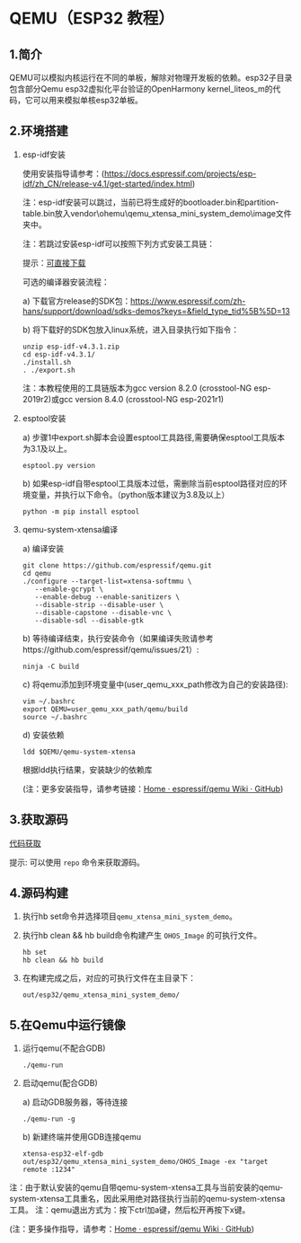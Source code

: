 # QEMU（ESP32 教程）

## 1.简介

QEMU可以模拟内核运行在不同的单板，解除对物理开发板的依赖。esp32子目录包含部分Qemu esp32虚拟化平台验证的OpenHarmony kernel\_liteos\_m的代码，它可以用来模拟单核esp32单板。

## 2.环境搭建

   1. esp-idf安装

      使用安装指导请参考：(https://docs.espressif.com/projects/esp-idf/zh_CN/release-v4.1/get-started/index.html)

      注：esp-idf安装可以跳过，当前已将生成好的bootloader.bin和partition-table.bin放入vendor\ohemu\qemu_xtensa_mini_system_demo\image文件夹中。

      注：若跳过安装esp-idf可以按照下列方式安装工具链：

      提示：[可直接下载](https://repo.huaweicloud.com/openharmony/compiler/gcc_esp/2019r2-8.2.0/linux/esp-2019r2-8.2.0.zip)

      可选的编译器安装流程：

      a) 下载官方release的SDK包：https://www.espressif.com/zh-hans/support/download/sdks-demos?keys=&field_type_tid%5B%5D=13

      b) 将下载好的SDK包放入linux系统，进入目录执行如下指令：

         ```shell
         unzip esp-idf-v4.3.1.zip
         cd esp-idf-v4.3.1/
         ./install.sh
         . ./export.sh
         ```

      注：本教程使用的工具链版本为gcc version 8.2.0 (crosstool-NG esp-2019r2)或gcc version 8.4.0 (crosstool-NG esp-2021r1)

   2. esptool安装

      a) 步骤1中export.sh脚本会设置esptool工具路径,需要确保esptool工具版本为3.1及以上。
         ```shell
         esptool.py version
         ```
      b) 如果esp-idf自带esptool工具版本过低，需删除当前esptool路径对应的环境变量，并执行以下命令。（python版本建议为3.8及以上）
         ```shell
         python -m pip install esptool
         ```

   3. qemu-system-xtensa编译

      a) 编译安装

         ```shell
         git clone https://github.com/espressif/qemu.git
         cd qemu
         ./configure --target-list=xtensa-softmmu \
            --enable-gcrypt \
            --enable-debug --enable-sanitizers \
            --disable-strip --disable-user \
            --disable-capstone --disable-vnc \
            --disable-sdl --disable-gtk
         ```

      b) 等待编译结束，执行安装命令（如果编译失败请参考https://github.com/espressif/qemu/issues/21）:

         ```shell
         ninja -C build
         ```

      c) 将qemu添加到环境变量中(user_qemu_xxx_path修改为自己的安装路径):

         ```shell
         vim ~/.bashrc
         export QEMU=user_qemu_xxx_path/qemu/build
         source ~/.bashrc
         ```

      d) 安装依赖

         ```shell
         ldd $QEMU/qemu-system-xtensa
         ```

         根据ldd执行结果，安装缺少的依赖库

         (注：更多安装指导，请参考链接：[Home · espressif/qemu Wiki · GitHub](https://github.com/espressif/qemu/wiki#configure))

## 3.获取源码

[代码获取](https://gitee.com/openharmony/docs/blob/master/zh-cn/device-dev/get-code/sourcecode-acquire.md)

提示: 可以使用 `repo` 命令来获取源码。

## 4.源码构建

   1. 执行hb set命令并选择项目`qemu_xtensa_mini_system_demo`。

   2. 执行hb clean && hb build命令构建产生 `OHOS_Image` 的可执行文件。

      ```shell
      hb set
      hb clean && hb build
      ```

   3. 在构建完成之后，对应的可执行文件在主目录下：

      ```
      out/esp32/qemu_xtensa_mini_system_demo/
      ```

## 5.在Qemu中运行镜像

   1. 运行qemu(不配合GDB)

      ```shell
      ./qemu-run
      ```

   2. 启动qemu(配合GDB)

      a) 启动GDB服务器，等待连接

         ```shell
         ./qemu-run -g
         ```

      b) 新建终端并使用GDB连接qemu

         ```shell
         xtensa-esp32-elf-gdb out/esp32/qemu_xtensa_mini_system_demo/OHOS_Image -ex "target remote :1234"
         ```

   注：由于默认安装的qemu自带qemu-system-xtensa工具与当前安装的qemu-system-xtensa工具重名，因此采用绝对路径执行当前的qemu-system-xtensa工具。
   注：qemu退出方式为：按下ctrl加a键，然后松开再按下x键。

(注：更多操作指导，请参考：[Home · espressif/qemu Wiki · GitHub](https://github.com/espressif/qemu/wiki#configure))
